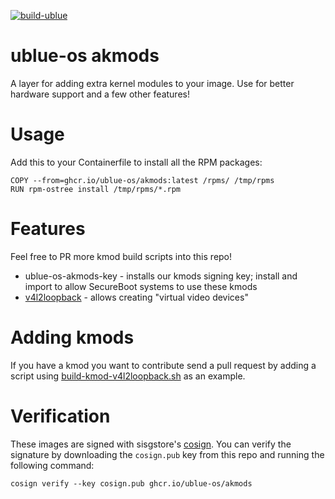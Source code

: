 [![build-ublue](https://github.com/ublue-os/akmods/actions/workflows/build.yml/badge.svg)](https://github.com/ublue-os/akmods/actions/workflows/build.yml)

# ublue-os akmods

A layer for adding extra kernel modules to your image. Use for better hardware support and a few other features!

# Usage

Add this to your Containerfile to install all the RPM packages:

    COPY --from=ghcr.io/ublue-os/akmods:latest /rpms/ /tmp/rpms
    RUN rpm-ostree install /tmp/rpms/*.rpm

# Features

Feel free to PR more kmod build scripts into this repo!

- ublue-os-akmods-key - installs our kmods signing key; install and import to allow SecureBoot systems to use these kmods
- [v4l2loopback](https://github.com/umlaeute/v4l2loopback) - allows creating "virtual video devices"

# Adding kmods

If you have a kmod you want to contribute send a pull request by adding a script using [build-kmod-v4l2loopback.sh](https://github.com/ublue-os/akmods/blob/main/build-kmod-v4l2loopback.sh) as an example.

# Verification

These images are signed with sisgstore's [cosign](https://docs.sigstore.dev/cosign/overview/). You can verify the signature by downloading the `cosign.pub` key from this repo and running the following command:

    cosign verify --key cosign.pub ghcr.io/ublue-os/akmods


